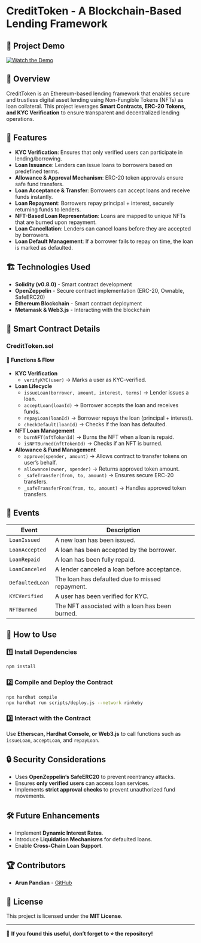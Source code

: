 # CreditToken - A Blockchain-Based Lending Framework

## 🎥 Project Demo  
[![Watch the Demo](https://img.youtube.com/vi/QpSz40UdMBo/0.jpg)](https://www.youtube.com/watch?v=QpSz40UdMBo)

## 📌 Overview
CreditToken is an Ethereum-based lending framework that enables secure and trustless digital asset lending using Non-Fungible Tokens (NFTs) as loan collateral. This project leverages **Smart Contracts, ERC-20 Tokens, and KYC Verification** to ensure transparent and decentralized lending operations.

## 🚀 Features
- **KYC Verification**: Ensures that only verified users can participate in lending/borrowing.
- **Loan Issuance**: Lenders can issue loans to borrowers based on predefined terms.
- **Allowance & Approval Mechanism**: ERC-20 token approvals ensure safe fund transfers.
- **Loan Acceptance & Transfer**: Borrowers can accept loans and receive funds instantly.
- **Loan Repayment**: Borrowers repay principal + interest, securely returning funds to lenders.
- **NFT-Based Loan Representation**: Loans are mapped to unique NFTs that are burned upon repayment.
- **Loan Cancellation**: Lenders can cancel loans before they are accepted by borrowers.
- **Loan Default Management**: If a borrower fails to repay on time, the loan is marked as defaulted.

## 🏗️ Technologies Used
- **Solidity (v0.8.0)** - Smart contract development
- **OpenZeppelin** - Secure contract implementation (ERC-20, Ownable, SafeERC20)
- **Ethereum Blockchain** - Smart contract deployment
- **Metamask & Web3.js** - Interacting with the blockchain

## 📜 Smart Contract Details
### CreditToken.sol
#### 📌 Functions & Flow
- **KYC Verification**
  - `verifyKYC(user)` → Marks a user as KYC-verified.
- **Loan Lifecycle**
  - `issueLoan(borrower, amount, interest, terms)` → Lender issues a loan.
  - `acceptLoan(loanId)` → Borrower accepts the loan and receives funds.
  - `repayLoan(loanId)` → Borrower repays the loan (principal + interest).
  - `checkDefault(loanId)` → Checks if the loan has defaulted.
- **NFT Loan Management**
  - `burnNFT(nftTokenId)` → Burns the NFT when a loan is repaid.
  - `isNFTBurned(nftTokenId)` → Checks if an NFT is burned.
- **Allowance & Fund Management**
  - `approve(spender, amount)` → Allows contract to transfer tokens on user’s behalf.
  - `allowance(owner, spender)` → Returns approved token amount.
  - `_safeTransfer(from, to, amount)` → Ensures secure ERC-20 transfers.
  - `_safeTransferFrom(from, to, amount)` → Handles approved token transfers.

## 📄 Events
| Event | Description |
|-------|-------------|
| `LoanIssued` | A new loan has been issued. |
| `LoanAccepted` | A loan has been accepted by the borrower. |
| `LoanRepaid` | A loan has been fully repaid. |
| `LoanCanceled` | A lender canceled a loan before acceptance. |
| `DefaultedLoan` | The loan has defaulted due to missed repayment. |
| `KYCVerified` | A user has been verified for KYC. |
| `NFTBurned` | The NFT associated with a loan has been burned. |

## 📌 How to Use
### 1️⃣ Install Dependencies
```sh
npm install
```
### 2️⃣ Compile and Deploy the Contract
```sh
npx hardhat compile
npx hardhat run scripts/deploy.js --network rinkeby
```
### 3️⃣ Interact with the Contract
Use **Etherscan, Hardhat Console, or Web3.js** to call functions such as `issueLoan`, `acceptLoan`, and `repayLoan`.

## 🔒 Security Considerations
- Uses **OpenZeppelin’s SafeERC20** to prevent reentrancy attacks.
- Ensures **only verified users** can access loan services.
- Implements **strict approval checks** to prevent unauthorized fund movements.

## 🛠️ Future Enhancements
- Implement **Dynamic Interest Rates**.
- Introduce **Liquidation Mechanisms** for defaulted loans.
- Enable **Cross-Chain Loan Support**.

## 🏆 Contributors
- **Arun Pandian** - [GitHub](https://github.com/arunpandian)

## 📜 License
This project is licensed under the **MIT License**.

---
🌟 **If you found this useful, don’t forget to ⭐ the repository!**
